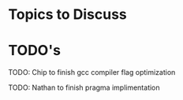 # Topics to Discuss

# TODO's

TODO: Chip to finish gcc compiler flag optimization

TODO: Nathan to finish pragma implimentation
